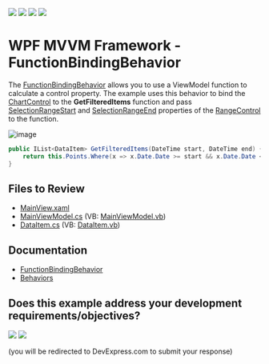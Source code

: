 <!-- default badges list -->
![](https://img.shields.io/endpoint?url=https://codecentral.devexpress.com/api/v1/VersionRange/128658274/22.2.2%2B)
[![](https://img.shields.io/badge/Open_in_DevExpress_Support_Center-FF7200?style=flat-square&logo=DevExpress&logoColor=white)](https://supportcenter.devexpress.com/ticket/details/T197048)
[![](https://img.shields.io/badge/📖_How_to_use_DevExpress_Examples-e9f6fc?style=flat-square)](https://docs.devexpress.com/GeneralInformation/403183)
[![](https://img.shields.io/badge/💬_Leave_Feedback-feecdd?style=flat-square)](#does-this-example-address-your-development-requirementsobjectives)
<!-- default badges end -->

# WPF MVVM Framework - FunctionBindingBehavior

The [FunctionBindingBehavior](https://docs.devexpress.com/WPF/DevExpress.Mvvm.UI.FunctionBindingBehavior) allows you to use a ViewModel function to calculate a control property. The example uses this behavior to bind the [ChartControl](https://docs.devexpress.com/WPF/DevExpress.Xpf.Charts.ChartControl) to the **GetFilteredItems** function and pass [SelectionRangeStart](https://docs.devexpress.com/WPF/DevExpress.Xpf.Editors.RangeControl.RangeControl.SelectionRangeStart) and [SelectionRangeEnd](https://docs.devexpress.com/WPF/DevExpress.Xpf.Editors.RangeControl.RangeControl.SelectionRangeEnd) properties of the [RangeControl](https://docs.devexpress.com/WPF/DevExpress.Xpf.Editors.RangeControl.RangeControl) to the function.

![image](https://github.com/DevExpress-Examples/how-to-use-functionbindingbehavior-t197048/assets/65009440/027f5733-cffe-4932-9d8f-8b02e1370764)

```cs
public IList<DataItem> GetFilteredItems(DateTime start, DateTime end) {
    return this.Points.Where(x => x.Date.Date >= start && x.Date.Date <= end).OrderByDescending(x => x.ValueSummary).ToList();
}
```

## Files to Review

* [MainView.xaml](./CS/FunctionBindingExample/View/MainView.xaml)
* [MainViewModel.cs](./CS/FunctionBindingExample/ViewModel/MainViewModel.cs) (VB: [MainViewModel.vb](./VB/FunctionBindingExample/ViewModel/MainViewModel.vb))
* [DataItem.cs](./CS/FunctionBindingExample/Common/DataItem.cs) (VB: [DataItem.vb](./VB/FunctionBindingExample/Common/DataItem.vb))

## Documentation

* [FunctionBindingBehavior](https://docs.devexpress.com/WPF/DevExpress.Mvvm.UI.FunctionBindingBehavior)
* [Behaviors](https://docs.devexpress.com/WPF/17442/mvvm-framework/behaviors)
<!-- feedback -->
## Does this example address your development requirements/objectives?

[<img src="https://www.devexpress.com/support/examples/i/yes-button.svg"/>](https://www.devexpress.com/support/examples/survey.xml?utm_source=github&utm_campaign=wpf-mvvm-framework-functionbindingbehavior&~~~was_helpful=yes) [<img src="https://www.devexpress.com/support/examples/i/no-button.svg"/>](https://www.devexpress.com/support/examples/survey.xml?utm_source=github&utm_campaign=wpf-mvvm-framework-functionbindingbehavior&~~~was_helpful=no)

(you will be redirected to DevExpress.com to submit your response)
<!-- feedback end -->
